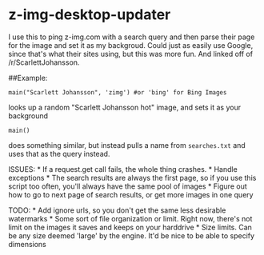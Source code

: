 z-img-desktop-updater
=====================

I use this to ping z-img.com with a search query and then parse their page for the image and set it as my backgroud. Could just as easily use Google, since that's what their sites using, but this was more fun. And linked off of /r/ScarlettJohansson.

##Example:

    main("Scarlett Johansson", 'zimg') #or 'bing' for Bing Images

looks up a random "Scarlett Johansson hot" image, and sets it as your background

    main()

does something similar, but instead pulls a name from `searches.txt` and uses
that as the query instead.

ISSUES:
    * If a request.get call fails, the whole thing crashes.
        * Handle exceptions
    * The search results are always the first page, so if you use this script
      too often, you'll always have the same pool of images
        * Figure out how to go to next page of search results,
          or get more images in one query

TODO:
    * Add ignore urls, so you don't get the same less desirable watermarks
    * Some sort of file organization or limit. Right now, there's not limit on
      the images it saves and keeps on your harddrive
    * Size limits. Can be any size deemed 'large' by the engine. It'd be nice
      to be able to specify dimensions
